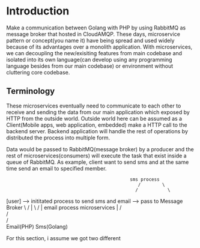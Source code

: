 # Introduction
Make a communication between Golang with PHP by using RabbitMQ as message broker that hosted in CloudAMQP. These days, microservice pattern or concept(you name it) have being spread and used widely because of its advantages over a monolith application. With microservices, we can decoupling the new/exisiting features from main codebase and isolated into its own language(can develop using any programming language besides from our main codebase) or environment without cluttering core codebase. 

## Terminology
These microservices eventually need to communicate to each other to receive and sending the data from our main application which exposed by HTTP from the outside world. Outside world here can be assumed as a Client(Mobile apps, web application, embedded) make a HTTP call to the backend server. Backend application will handle the rest of operations by distributed the process into multiple form.

Data would be passed to RabbitMQ(message broker) by a producer and the rest of microservices(consumers) will execute the task that exist inside a queue of RabbitMQ. As example, client want to send sms and at the same time send an email to specified member. 

                                                  sms process  
                                                     /        \  
                                                    /           \
[user] --> inititated process to send sms and email                --> pass to Message Broker 
                                                    \            /              |
                                                      \         /               |
                                                  email process           microservices
                                                                                |
                                                                                /\
                                                                               /  \
                                                                              /    \
                                                                        Email(PHP) Sms(Golang)
                                                                        
                                                                        
For this section, i assume we got two different 
